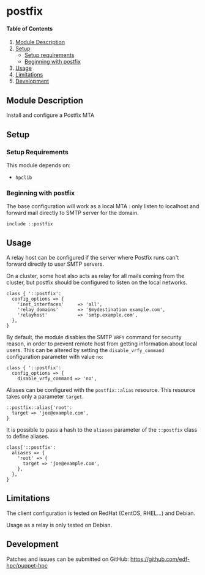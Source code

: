 # postfix

#### Table of Contents

1. [Module Description](#module-description)
2. [Setup](#setup)
    * [Setup requirements](#setup-requirements)
    * [Beginning with postfix](#beginning-with-postfix)
3. [Usage](#usage)
4. [Limitations](#limitations)
5. [Development](#development)

## Module Description
Install and configure a Postfix MTA

## Setup

### Setup Requirements

This module depends on:

* ``hpclib``

### Beginning with postfix

The base configuration will work as a local MTA : only listen to localhost and
forward mail directly to SMTP server for the domain.

```
include ::postfix
```

## Usage

A relay host can be configured if the server where Postfix runs can't forward
directly to user SMTP servers.

On a cluster, some host also acts as relay for all mails coming from the
cluster, but postfix should be configured to listen on the local networks.

```
class { '::postfix':
  config_options => {
    'inet_interfaces'     => 'all',
    'relay_domains'       => '$mydestination example.com',
    'relayhost'           => 'smtp.example.com',
  },
}
```

By default, the module disables the SMTP `VRFY` command for security reason, in
order to prevent remote host from getting information about local users. This
can be altered by setting the `disable_vrfy_command` configuration parameter
with value `no`:

```
class { '::postfix':
  config_options => {
    disable_vrfy_command => 'no',
```

Aliases can be configured with the ``postfix::alias`` resource. This resource
takes only a parameter ``target``.

```
::postfix::alias{'root':
  target => 'joe@example.com',
}
```

It is possible to pass a hash to the ``aliases`` parameter of the ``::postfix``
class to define aliases.

```
class{'::postfix':
  aliases => {
    'root' => {
      target => 'joe@example.com',
    },
  },
}
```

## Limitations

The client configuration is tested on RedHat (CentOS, RHEL...) and Debian.

Usage as a relay is only tested on Debian.

## Development

Patches and issues can be submitted on GitHub:
https://github.com/edf-hpc/puppet-hpc
